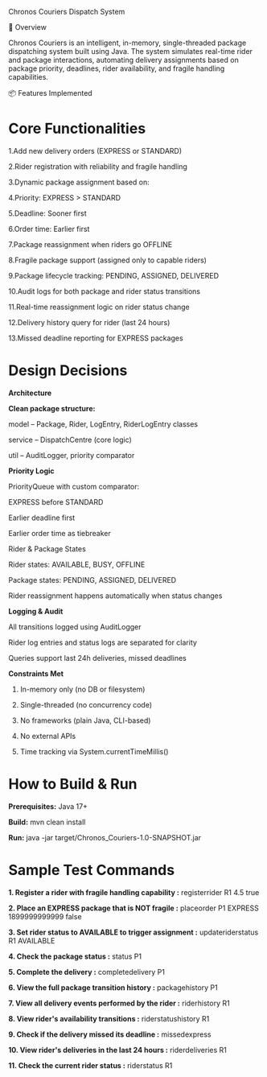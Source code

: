 Chronos Couriers Dispatch System

🚀 Overview

Chronos Couriers is an intelligent, in-memory, single-threaded package dispatching system built using Java. The system simulates real-time rider and package interactions, automating delivery assignments based on package priority, deadlines, rider availability, and fragile handling capabilities.

📦 Features Implemented

# Core Functionalities

1.Add new delivery orders (EXPRESS or STANDARD)

2.Rider registration with reliability and fragile handling

3.Dynamic package assignment based on:

4.Priority: EXPRESS > STANDARD

5.Deadline: Sooner first

6.Order time: Earlier first

7.Package reassignment when riders go OFFLINE

8.Fragile package support (assigned only to capable riders)

9.Package lifecycle tracking: PENDING, ASSIGNED, DELIVERED

10.Audit logs for both package and rider status transitions

11.Real-time reassignment logic on rider status change

12.Delivery history query for rider (last 24 hours)

13.Missed deadline reporting for EXPRESS packages

# Design Decisions

**Architecture**

**Clean package structure:**

model – Package, Rider, LogEntry, RiderLogEntry classes

service – DispatchCentre (core logic)

util – AuditLogger, priority comparator

**Priority Logic**

PriorityQueue with custom comparator:

EXPRESS before STANDARD

Earlier deadline first

Earlier order time as tiebreaker

Rider & Package States

Rider states: AVAILABLE, BUSY, OFFLINE

Package states: PENDING, ASSIGNED, DELIVERED

Rider reassignment happens automatically when status changes

**Logging & Audit**

All transitions logged using AuditLogger

Rider log entries and status logs are separated for clarity

Queries support last 24h deliveries, missed deadlines

**Constraints Met**

1) In-memory only (no DB or filesystem)

2) Single-threaded (no concurrency code)

3) No frameworks (plain Java, CLI-based)

4) No external APIs

5) Time tracking via System.currentTimeMillis()

# How to Build & Run

**Prerequisites:**
Java 17+

**Build:**
mvn clean install

**Run:**
java -jar target/Chronos_Couriers-1.0-SNAPSHOT.jar

# Sample Test Commands

**1. Register a rider with fragile handling capability :**
registerrider R1 4.5 true

**2. Place an EXPRESS package that is NOT fragile :**
placeorder P1 EXPRESS 1899999999999 false

 **3. Set rider status to AVAILABLE to trigger assignment :**
updateriderstatus R1 AVAILABLE

**4. Check the package status :**
status P1

**5. Complete the delivery :**
completedelivery P1

**6. View the full package transition history :**
packagehistory P1

**7. View all delivery events performed by the rider :**
riderhistory R1

**8. View rider's availability transitions :**
riderstatushistory R1

**9. Check if the delivery missed its deadline :**
missedexpress

**10. View rider's deliveries in the last 24 hours :**
riderdeliveries R1

**11. Check the current rider status :**
riderstatus R1